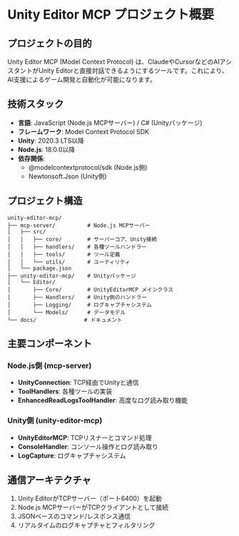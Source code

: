 # Unity Editor MCP プロジェクト概要

## プロジェクトの目的
Unity Editor MCP (Model Context Protocol) は、ClaudeやCursorなどのAIアシスタントがUnity Editorと直接対話できるようにするツールです。これにより、AI支援によるゲーム開発と自動化が可能になります。

## 技術スタック
- **言語**: JavaScript (Node.js MCPサーバー) / C# (Unityパッケージ)
- **フレームワーク**: Model Context Protocol SDK
- **Unity**: 2020.3 LTS以降
- **Node.js**: 18.0.0以降
- **依存関係**: 
  - @modelcontextprotocol/sdk (Node.js側)
  - Newtonsoft.Json (Unity側)

## プロジェクト構造
```
unity-editor-mcp/
├── mcp-server/          # Node.js MCPサーバー
│   ├── src/
│   │   ├── core/        # サーバーコア、Unity接続
│   │   ├── handlers/    # 各種ツールハンドラー
│   │   ├── tools/       # ツール定義
│   │   └── utils/       # ユーティリティ
│   └── package.json
├── unity-editor-mcp/    # Unityパッケージ
│   └── Editor/
│       ├── Core/        # UnityEditorMCP メインクラス
│       ├── Handlers/    # Unity側のハンドラー
│       ├── Logging/     # ログキャプチャシステム
│       └── Models/      # データモデル
└── docs/               # ドキュメント
```

## 主要コンポーネント

### Node.js側 (mcp-server)
- **UnityConnection**: TCP経由でUnityと通信
- **ToolHandlers**: 各種ツールの実装
- **EnhancedReadLogsToolHandler**: 高度なログ読み取り機能

### Unity側 (unity-editor-mcp)
- **UnityEditorMCP**: TCPリスナーとコマンド処理
- **ConsoleHandler**: コンソール操作とログ読み取り
- **LogCapture**: ログキャプチャシステム

## 通信アーキテクチャ
1. Unity EditorがTCPサーバー（ポート6400）を起動
2. Node.js MCPサーバーがTCPクライアントとして接続
3. JSONベースのコマンド/レスポンス通信
4. リアルタイムのログキャプチャとフィルタリング